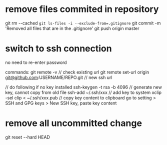 # remove files commited in repository
git rm --cached `git ls-files -i --exclude-from=.gitignore` 
git commit -m 'Removed all files that are in the .gitignore' 
git push origin master


# switch to ssh connection
no need to re-enter password

commands:
git remote -v     // check existing url
git remote set-url origin git@github.com:USERNAME/REPO.git  // new ssh url

// do following if no key installed
ssh-keygen -t rsa -b 4096   // generate new key, cannot copy from old file
ssh-add ~/.ssh/xxx  // add key to system
xclip -sel clip < ~/.ssh/xxx.pub    // copy key content to clipboard
go to setting > SSH and GPG keys > New SSH key, paste key content

# remove all uncommitted change
git reset --hard HEAD



